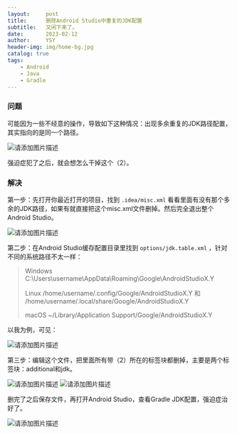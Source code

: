 ```yaml
---
layout:     post
title:      删除Android Studio中重复的JDK配置
subtitle:   又闲下来了。
date:       2023-02-12
author:     YSY
header-img: img/home-bg.jpg
catalog: true
tags:
    - Android
    - Java
    - Gradle
---
```


### 问题

可能因为一些不经意的操作，导致如下这种情况：出现多余重复的JDK路径配置，其实指向的是同一个路径。

![请添加图片描述](https://imgconvert.csdnimg.cn/33252e541c8d4a02a31c34ee3d2657c1.png)

强迫症犯了之后，就会想怎么干掉这个（2）。

### 解决

第一步：先打开你最近打开的项目，找到 `.idea/misc.xml` 看看里面有没有那个多余的JDK路径，如果有就直接把这个misc.xml文件删掉。然后完全退出整个Android Studio。

![请添加图片描述](https://imgconvert.csdnimg.cn/da2be5b4875f4119add1a7cc9ac0fbfb.png)

第二步：在Android Studio缓存配置目录里找到 `options/jdk.table.xml` ，针对不同的系统路径不太一样：

> Windows
> C:\Users\username\AppData\Roaming\Google\AndroidStudioX.Y
>
> Linux
> /home/username/.config/Google/AndroidStudioX.Y
> 和
> /home/username/.local/share/Google/AndroidStudioX.Y
>
> macOS
> ~/Library/Application Support/Google/AndroidStudioX.Y

以我为例，可见：

![请添加图片描述](https://imgconvert.csdnimg.cn/78715499487248dd9e2fe361a4963a20.png)

第三步：编辑这个文件，把里面所有带（2）所在的标签块都删掉，主要是两个标签块：additional和jdk。

![请添加图片描述](https://imgconvert.csdnimg.cn/bb73fc9f497747ed9530d58fb081a3c1.png)
![请添加图片描述](https://imgconvert.csdnimg.cn/b454c2a5a2eb473083261e5bad8e789a.png)

删完了之后保存文件，再打开Android Studio，查看Gradle JDK配置，强迫症治好了。

![请添加图片描述](https://imgconvert.csdnimg.cn/edac2262d762489287d39d5eb3c68a2b.png)
